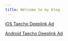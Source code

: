 ```yaml
---
title: Welcome to my blog
---
```


[iOS Taecho Deeplink Ad](25yc.adj.st/taecho)

[Android Taecho Deeplink Ad](com.nexon.baram://taecho)

